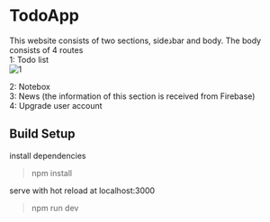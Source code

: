 # TodoApp
This website consists of two sections, sideذbar and body.
The body consists of 4 routes<br>
1: Todo list<br>
![1](https://github.com/HamidEidy/TodoApp/assets/148962898/22fb7af8-6016-4340-9726-1edcf8262449)




2: Notebox<br>
3: News (the information of this section is received from Firebase)<br>
4: Upgrade user account


## Build Setup

install dependencies
> npm install

serve with hot reload at localhost:3000
> npm run dev

